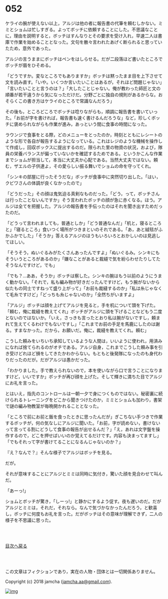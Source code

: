 # 052

ケライの腕が使えない以上，アルジは他の者に報告書の代筆を頼むしかない。ミミとショムは忙しすぎる。よってボッチに依頼することにした。不思議なことに，理由を説明すると，ボッチはすんなりとその要求を受け入れ，早速二人は書庫で作業を始めることとなった。文句を散々言われたあげく断られると思っていたため，意外であった。  

アルジの言うままにボッチはペンをはしらせる。だが二段落ほど書いたところでボッチが眉をひそめる。  

「どうですか。変なところでもありますか」ボッチは黙ったまま目を上下させて文を読み直す。「いや。いくつか言いたいことはあるが，それほど問題じゃない」「言いたいことと言うのは？」「大したことじゃない。俺が教わった師匠と文の順番が若干違うから気になっただけだ。分野ごとに独自の規則があるからな。おそらくこの書き方はケライのところで常識なんだろう」  

その後も，ところどころでボッチは唸りながらも，順調に報告書を書いていった。「お前が字を書ければ，報告書も速く書けるんだろうな」など，珍しくボッチに褒められながらも作業が進み，あっという間に食事の時間になった。  

ラウンジで食事をとる際，どのメニューをとったのか，時刻とともにレシートのような形で各自が報告するようになっている。これはレジのような機械を操作して作成し，回収ボックスに提出するのだ。限られた里の物資の状況，および，隊員の栄養バランスが偏っていないかを確認するためである。というかこんな作業までショムが担当して，本当に大丈夫か心配である。当然大丈夫ではない。頼む，ザエルの子供達よ，その愛らしい振る舞いでショムの命を守ってくれ。  

「シンキの部屋に行ったそうだな」ボッチが食事中に突然切り出した。「はい，クビワさんの体調が良くなかったので」  

「どうだった」その顔は鬼気迫る真剣なものだった。「どう，って，ボッチさんは行ったことないんですか」そう言われたボッチの顔が急に赤くなる。ほう。アルジは全てを把握した。アルジの報告書を手伝ったのはそれを聞き出すためだったのだ。  

「どうって言われましても，普通としか」「どう普通なんだ」「机と，寝るところと」「寝るところ」食いつく場所がつきまといのそれである。「あ，あと絨毯がふかふかでした」「そうか」答えるアルジのほうもいろいろとおかしいのは見逃してほしい。  

「そうそう，ぬいぐるみがたくさんあったんですよ」「ぬいぐるみ。シンキにもそういうところがあるのか」「嫌なことがあると裁縫で気を紛らわせたりしてたそうなんですけど，でも」  

「でも？…ああ，そうか」ボッチは察した。シンキの腕はもう以前のようにうまく動かない。「それで，私も編み物が好きだったんですけど，もう腕がないから似たもの同士ですねって盛り上がって」「お前も裁縫するのか」「私は糸じゃなくて毛糸ですけど」「どっちも糸じゃないのか」「全然ちがいますよ」  

「アルジ」ボッチは顔を上げてアルジを見ると，手を机について頭を下げた。「頼む，俺に裁縫を教えてくれ」ボッチがアルジに頭を下げることなどもう二度とないのではないか。「いえ，さっきも言ったとおり私は腕がないですし，頼まれて生えてくるわけでもないですし」「これまでお前の手足を馬鹿にしたのは謝る。すまなかった。だから，お願いだ。俺に，裁縫を教えてくれ。頼む」  

こうした頼みをいちいち承知しているような人間は，いいように使われ，用済みになれば捨てられるのがオチである。アルジ自身，これまでこうした頼み事を引き受けどれほど損をしてきたかわからない。もともと後発隊になったのも身代わりだったのだが。だがアルジは愚かだった。  

「わかりました。手で教えられないので，本を使いながら口で言うことになりますけど，いいですか」ボッチが再び顔を上げた。そして輝きに満ちた目でアルジにお礼を言った。  

とはいえ，指先のコントロールは一朝一夕で身につくものではない。秘密裏に続けられるトレーニングをどこから聞きつけたのか，ミミとショムも加わり，書架で謎の編み物教室が毎晩開かれることとなった。  

「ところで前にお前と飯を食ったときに思ったんだが」ぎこちない手つきで作業するボッチが，何の気なしにアルジに聞いた。「お前，字が読めない，書けないって言ってる割にどうして食事の報告が出せるんだ？」「え，あれは文字盤を操作するので，どこを押せばいいのか覚えてるだけです。内容も決まってますし」「でもそれって字が書けてることになるんじゃないのか？」  

『え？なんで？』そんな様子でアルジはボッチを見る。  

だが。  

それが意味することにアルジとミミは同時に気付き，驚いた顔を見合わせて叫んだ。  

「あーっ!」  

ショムとボッチが驚き，「しーっ!」と静かにするよう促す。夜も遅いのだ。だがアルジとミミは，それだ，それなら。なんで気づかなかったんだろう，と歓喜し，ボッチに何度もお礼を言った。だがボッチはその意味が理解できず，二人の様子を不思議に思った。  

<br>  
<br>  

[目次へ戻る](https://github.com/jamcha-aa/OblivionReports/blob/master/README.md)  

<br>  
<br>  

この文章はフィクションであり，実在の人物・団体とは一切関係ありません。  

Copyright (c) 2018 jamcha (jamcha.aa@gmail.com).  

[![img](http://i.creativecommons.org/l/by-nc-sa/4.0/88x31.png)](http://creativecommons.org/licenses/by-nc-sa/4.0/deed)